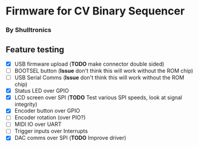 Firmware for CV Binary Sequencer
================================
### By Shulltronics

## Feature testing
- [X] USB firmware upload (**TODO** make connector double sided)
- [ ] BOOTSEL button (**Issue** don't think this will work without the ROM chip)
- [ ] USB Serial Comms (**Issue** don't think this will work without the ROM chip)
- [X] Status LED over GPIO
- [X] LCD screen over SPI (**TODO** Test various SPI speeds, look at signal integrity)
- [X] Encoder button over GPIO
- [ ] Encoder rotation (over PIO?)
- [ ] MIDI IO over UART
- [ ] Trigger inputs over Interrupts
- [X] DAC comms over SPI (**TODO** Improve driver)
